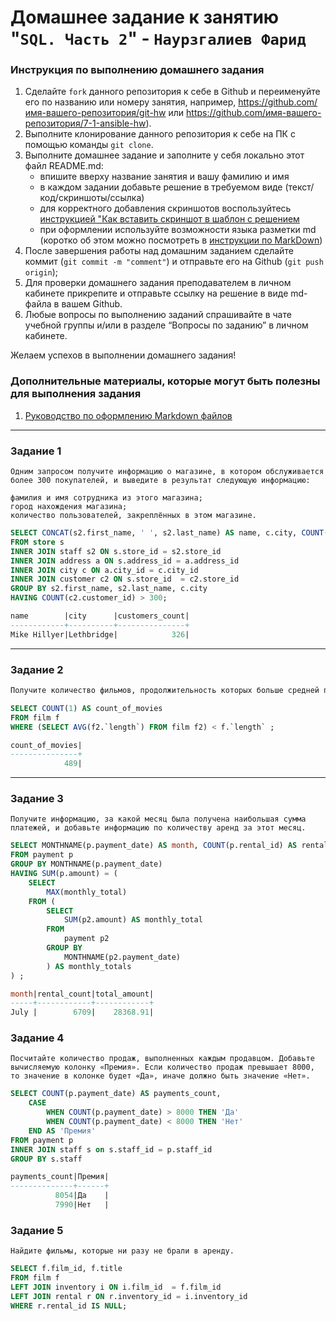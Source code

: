 # Домашнее задание к занятию "`SQL. Часть 2`" - `Наурзгалиев Фарид`

### Инструкция по выполнению домашнего задания

1.  Сделайте `fork` данного репозитория к себе в Github и переименуйте его по названию или номеру занятия, например, https://github.com/имя-вашего-репозитория/git-hw или https://github.com/имя-вашего-репозитория/7-1-ansible-hw).
2.  Выполните клонирование данного репозитория к себе на ПК с помощью команды `git clone`.
3.  Выполните домашнее задание и заполните у себя локально этот файл README.md:
    - впишите вверху название занятия и вашу фамилию и имя
    - в каждом задании добавьте решение в требуемом виде (текст/код/скриншоты/ссылка)
    - для корректного добавления скриншотов воспользуйтесь [инструкцией "Как вставить скриншот в шаблон с решением](https://github.com/netology-code/sys-pattern-homework/blob/main/screen-instruction.md)
    - при оформлении используйте возможности языка разметки md (коротко об этом можно посмотреть в [инструкции по MarkDown](https://github.com/netology-code/sys-pattern-homework/blob/main/md-instruction.md))
4.  После завершения работы над домашним заданием сделайте коммит (`git commit -m "comment"`) и отправьте его на Github (`git push origin`);
5.  Для проверки домашнего задания преподавателем в личном кабинете прикрепите и отправьте ссылку на решение в виде md-файла в вашем Github.
6.  Любые вопросы по выполнению заданий спрашивайте в чате учебной группы и/или в разделе “Вопросы по заданию” в личном кабинете.

Желаем успехов в выполнении домашнего задания!

### Дополнительные материалы, которые могут быть полезны для выполнения задания

1. [Руководство по оформлению Markdown файлов](https://gist.github.com/Jekins/2bf2d0638163f1294637#Code)

---

### Задание 1

```
Одним запросом получите информацию о магазине, в котором обслуживается более 300 покупателей, и выведите в результат следующую информацию:

фамилия и имя сотрудника из этого магазина;
город нахождения магазина;
количество пользователей, закреплённых в этом магазине.
```

```sql
SELECT CONCAT(s2.first_name, ' ', s2.last_name) AS name, c.city, COUNT(c2.customer_id) AS customers_count
FROM store s
INNER JOIN staff s2 ON s.store_id = s2.store_id
INNER JOIN address a ON s.address_id = a.address_id
INNER JOIN city c ON a.city_id = c.city_id
INNER JOIN customer c2 ON s.store_id  = c2.store_id
GROUP BY s2.first_name, s2.last_name, c.city
HAVING COUNT(c2.customer_id) > 300;

name        |city      |customers_count|
------------+----------+---------------+
Mike Hillyer|Lethbridge|            326|
```

---

### Задание 2

```sh
Получите количество фильмов, продолжительность которых больше средней продолжительности всех фильмов.
```

```sql
SELECT COUNT(1) AS count_of_movies
FROM film f
WHERE (SELECT AVG(f2.`length`) FROM film f2) < f.`length` ;

count_of_movies|
---------------+
            489|
```

---

### Задание 3

```
Получите информацию, за какой месяц была получена наибольшая сумма платежей, и добавьте информацию по количеству аренд за этот месяц.
```

```sql
SELECT MONTHNAME(p.payment_date) AS month, COUNT(p.rental_id) AS rental_count, SUM(p.amount) AS total_amount
FROM payment p
GROUP BY MONTHNAME(p.payment_date)
HAVING SUM(p.amount) = (
	SELECT
		MAX(monthly_total)
	FROM (
		SELECT
			SUM(p2.amount) AS monthly_total
		FROM
			payment p2
		GROUP BY
			MONTHNAME(p2.payment_date)
		) AS monthly_totals
) ;

month|rental_count|total_amount|
-----+------------+------------+
July |        6709|    28368.91|
```

### Задание 4

```
Посчитайте количество продаж, выполненных каждым продавцом. Добавьте вычисляемую колонку «Премия». Если количество продаж превышает 8000, то значение в колонке будет «Да», иначе должно быть значение «Нет».
```

```sql
SELECT COUNT(p.payment_date) AS payments_count,
	CASE
		WHEN COUNT(p.payment_date) > 8000 THEN 'Да'
		WHEN COUNT(p.payment_date) < 8000 THEN 'Нет'
	END AS 'Премия'
FROM payment p
INNER JOIN staff s on s.staff_id = p.staff_id
GROUP BY s.staff

payments_count|Премия|
--------------+------+
          8054|Да    |
          7990|Нет   |
```

### Задание 5

```
Найдите фильмы, которые ни разу не брали в аренду.
```

```sql
SELECT f.film_id, f.title
FROM film f
LEFT JOIN inventory i ON i.film_id  = f.film_id
LEFT JOIN rental r ON r.inventory_id = i.inventory_id
WHERE r.rental_id IS NULL;
```
